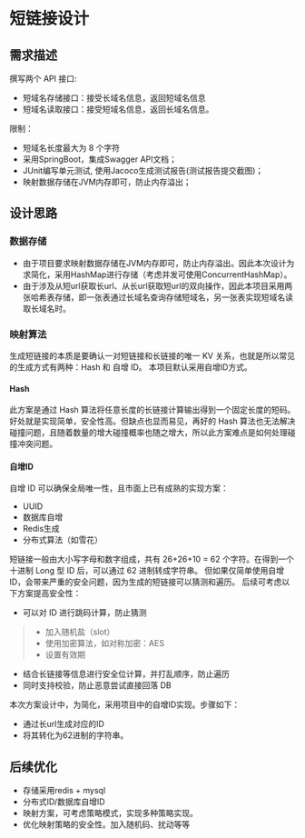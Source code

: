 # 短链接设计

## 需求描述

撰写两个 API 接口:

- 短域名存储接口：接受长域名信息，返回短域名信息
- 短域名读取接口：接受短域名信息，返回长域名信息。

限制：

- 短域名长度最大为 8 个字符
- 采用SpringBoot，集成Swagger API文档；
- JUnit编写单元测试, 使用Jacoco生成测试报告(测试报告提交截图)；
- 映射数据存储在JVM内存即可，防止内存溢出；

## 设计思路

### 数据存储

- 由于项目要求映射数据存储在JVM内存即可，防止内存溢出。因此本次设计为求简化，采用HashMap进行存储（考虑并发可使用ConcurrentHashMap）。
- 由于涉及从短url获取长url、从长url获取短url的双向操作，因此本项目采用两张哈希表存储，即一张表通过长域名查询存储短域名，另一张表实现短域名读取长域名时。

### 映射算法

生成短链接的本质是要确认一对短链接和长链接的唯一 KV 关系，也就是所以常见的生成方式有两种：Hash 和 自增 ID。 本项目默认采用自增ID方式。

#### Hash

此方案是通过 Hash 算法将任意长度的长链接计算输出得到一个固定长度的短码。好处就是实现简单，安全性高。但缺点也显而易见，再好的 Hash 算法也无法解决碰撞问题，且随着数量的增大碰撞概率也随之增大，所以此方案难点是如何处理碰撞冲突问题。

#### 自增ID

自增 ID 可以确保全局唯一性，且市面上已有成熟的实现方案：

- UUID
- 数据库自增
- Redis生成
- 分布式算法（如雪花）

短链接一般由大小写字母和数字组成，共有 26+26+10 = 62 个字符。在得到一个十进制 Long 型 ID 后，可以通过 62 进制转成字符串。 但如果仅简单使用自增ID，会带来严重的安全问题，因为生成的短链接可以猜测和遍历。 后续可考虑以下方案提高安全性：

- 可以对 ID 进行跳码计算，防止猜测
> * 加入随机盐（slot）
> * 使用加密算法，如对称加密：AES
> * 设置有效期

- 结合长链接等信息进行安全位计算，并打乱顺序，防止遍历
- 同时支持校验，防止恶意尝试直接回落 DB

本次方案设计中，为简化，采用项目中的自增ID实现。步骤如下：

- 通过长url生成对应的ID
- 将其转化为62进制的字符串。

## 后续优化

- 存储采用redis + mysql
- 分布式ID/数据库自增ID
- 映射方案，可考虑策略模式，实现多种策略实现。
- 优化映射策略的安全性。加入随机码、扰动等等
